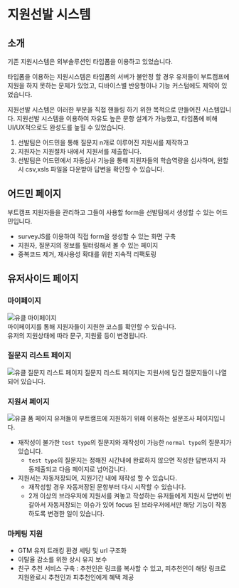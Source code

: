 # 지원선발 시스템

## 소개

기존 지원시스템은 외부솔루션인 타입폼을 이용하고 있었습니다.

타입폼을 이용하는 지원시스템은 타입폼의 서버가 불안정 할 경우 유저들이 부트캠프에 지원을 하지 못하는 문제가 있었고, 디바이스별 반응형이나 기능 커스텀에도 제약이 있었습니다.

지원선발 시스템은 이러한 부분을 직접 핸들링 하기 위한 목적으로 만들어진 시스템입니다.
지원선발 시스템을 이용하여 자유도 높은 문항 설계가 가능했고, 타입폼에 비해 UI/UX적으로도 완성도를 높힐 수 있었습니다.

1. 선발팀은 어드민을 통해 질문지 n개로 이루어진 지원서를 제작하고
2. 지원자는 지원절차 내에서 지원서를 제출합니다.
3. 선발팀은 어드민에서 자동심사 기능을 통해 지원자들의 학습역량을 심사하며, 원할시 csv,xsls 파일을 다운받아 답변을 확인할 수 있습니다.

## 어드민 페이지

부트캠프 지원자들을 관리하고 그들이 사용할 form을 선발팀에서 생성할 수 있는 어드민입니다.

- surveyJS를 이용하여 직접 form을 생성할 수 있는 화면 구축
- 지원자, 질문지의 정보를 필터링해서 볼 수 있는 페이지
- 중복코드 제거, 재사용성 확대를 위한 지속적 리팩토링

## 유저사이드 페이지

### 마이페이지

![유클 마이페이지](https://www.datocms-assets.com/107137/1698298505-urclass-mypage.png?w=400)  
마이페이지를 통해 지원자들이 지원한 코스를 확인할 수 있습니다.  
유저의 지원상태에 따라 문구, 지원률 등이 변경됩니다.

### 질문지 리스트 페이지

![유클 질문지 리스트 페이지](https://www.datocms-assets.com/107137/1700750134-application-list.png?w=916)
질문지 리스트 페이지는 지원서에 담긴 질문지들이 나열되어 있습니다.

### 지원서 페이지

![유클 폼 페이지](https://www.datocms-assets.com/107137/1698298515-urclass-formpage.png?w=916)
유저들이 부트캠프에 지원하기 위해 이용하는 설문조사 페이지입니다.

- 재작성이 불가한 `test type`의 질문지와 재작성이 가능한 `normal type`의 질문지가 있습니다.
  - `test type`의 질문지는 정해진 시간내에 완료하지 않으면 작성한 답변까지 자동제출되고 다음 페이지로 넘어갑니다.
- 지원서는 자동저장되어, 지원기간 내에 재작성 할 수 있습니다.
  - 재작성할 경우 자동저장된 문항부터 다시 시작할 수 있습니다.
  - 2개 이상의 브라우저에 지원서를 켜놓고 작성하는 유저들에게 지원서 답변이 번갈아서 자동저장되는 이슈가 있어 focus 된 브라우저에서만 해당 기능이 작동하도록 변경한 일이 있습니다.

### 마케팅 지원

- GTM 유저 트래킹 환경 세팅 및 url 구조화
- 이탈율 감소를 위한 상시 유지 보수
- 친구 추천 서비스 구축 : 추천인은 링크를 복사할 수 있고, 피추천인이 해당 링크로 지원완료시 추천인과 피추천인에게 혜택 제공
